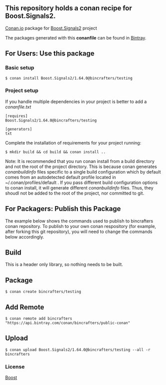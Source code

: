 ## This repository holds a conan recipe for Boost.Signals2.

[Conan.io](https://conan.io) package for [Boost.Signals2](https://github.com/Boostorg/Signals2) project

The packages generated with this **conanfile** can be found in [Bintray](https://bintray.com/bincrafters/public-conan/Boost.Signals2%3Abincrafters).

## For Users: Use this package

### Basic setup

    $ conan install Boost.Signals2/1.64.0@bincrafters/testing

### Project setup

If you handle multiple dependencies in your project is better to add a *conanfile.txt*

    [requires]
    Boost.Signals2/1.64.0@bincrafters/testing

    [generators]
    txt

Complete the installation of requirements for your project running:</small></span>

    $ mkdir build && cd build && conan install ..
	
Note: It is recommended that you run conan install from a build directory and not the root of the project directory.  This is because conan generates *conanbuildinfo* files specific to a single build configuration which by default comes from an autodetected default profile located in ~/.conan/profiles/default .  If you pass different build configuration options to conan install, it will generate different *conanbuildinfo* files.  Thus, they shoudl not be added to the root of the project, nor committed to git. 

## For Packagers: Publish this Package

The example below shows the commands used to publish to bincrafters conan repository. To publish to your own conan respository (for example, after forking this git repository), you will need to change the commands below accordingly. 

## Build  

This is a header only library, so nothing needs to be built.

## Package 

    $ conan create bincrafters/testing
	
## Add Remote

	$ conan remote add bincrafters "https://api.bintray.com/conan/bincrafters/public-conan"

## Upload

    $ conan upload Boost.Signals2/1.64.0@bincrafters/testing --all -r bincrafters

### License
[Boost](LICENSE)
